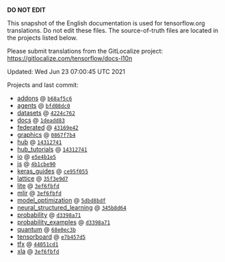 __DO NOT EDIT__

This snapshot of the English documentation is used for tensorflow.org
translations. Do not edit these files. The source-of-truth files are located in
the projects listed below.

Please submit translations from the GitLocalize project: https://gitlocalize.com/tensorflow/docs-l10n

Updated: Wed Jun 23 07:00:45 UTC 2021

Projects and last commit:

- [addons](https://github.com/tensorflow/addons/tree/master/docs) @ <a href='https://github.com/tensorflow/addons/commit/b68af5c611dd06894ad282ec263a92e1681c83db'><code>b68af5c6</code></a>
- [agents](https://github.com/tensorflow/agents/tree/master/docs) @ <a href='https://github.com/tensorflow/agents/commit/bfd08dc05d3d7fc474422e847926a35d140706e8'><code>bfd08dc0</code></a>
- [datasets](https://github.com/tensorflow/datasets/tree/master/docs) @ <a href='https://github.com/tensorflow/datasets/commit/4224c762a05d140bc41f6ca21735a2e383c00bc9'><code>4224c762</code></a>
- [docs](https://github.com/tensorflow/docs/tree/master/site/en) @ <a href='https://github.com/tensorflow/docs/commit/1deadd830943879a6b90733ce3481e105b816620'><code>1deadd83</code></a>
- [federated](https://github.com/tensorflow/federated/tree/master/docs) @ <a href='https://github.com/tensorflow/federated/commit/43169e4224b169ad58927b783c680f4ff52d743a'><code>43169e42</code></a>
- [graphics](https://github.com/tensorflow/graphics/tree/master/tensorflow_graphics/g3doc) @ <a href='https://github.com/tensorflow/graphics/commit/0867f7b41aa78ff77fb19f85ab86de13da2eab94'><code>0867f7b4</code></a>
- [hub](https://github.com/tensorflow/hub/tree/master/docs) @ <a href='https://github.com/tensorflow/hub/commit/1431274176558bb7c02aac53571f103fbb0f1399'><code>14312741</code></a>
- [hub_tutorials](https://github.com/tensorflow/hub/tree/master/examples/colab) @ <a href='https://github.com/tensorflow/hub/commit/1431274176558bb7c02aac53571f103fbb0f1399'><code>14312741</code></a>
- [io](https://github.com/tensorflow/io/tree/master/docs) @ <a href='https://github.com/tensorflow/io/commit/e5e4b1e515c139b3b4298cad3654159222518f9c'><code>e5e4b1e5</code></a>
- [js](https://github.com/tensorflow/tfjs-website/tree/master/docs) @ <a href='https://github.com/tensorflow/tfjs-website/commit/4b1cbe9076f03e713de2772442b86c1e2ce68171'><code>4b1cbe90</code></a>
- [keras_guides](https://github.com/tensorflow/docs/tree/snapshot-keras/site/en/guide/keras) @ <a href='https://github.com/tensorflow/docs/commit/ce95f055f483934b8468d7d8e627a2d3a64737b0'><code>ce95f055</code></a>
- [lattice](https://github.com/tensorflow/lattice/tree/master/docs) @ <a href='https://github.com/tensorflow/lattice/commit/35f3e9d7da7f90a700d7a903e1818e82965f245c'><code>35f3e9d7</code></a>
- [lite](https://github.com/tensorflow/tensorflow/tree/master/tensorflow/lite/g3doc) @ <a href='https://github.com/tensorflow/tensorflow/commit/3ef6fbfd02716f774024afae711383fdb0d8a30c'><code>3ef6fbfd</code></a>
- [mlir](https://github.com/tensorflow/tensorflow/tree/master/tensorflow/compiler/mlir/g3doc) @ <a href='https://github.com/tensorflow/tensorflow/commit/3ef6fbfd02716f774024afae711383fdb0d8a30c'><code>3ef6fbfd</code></a>
- [model_optimization](https://github.com/tensorflow/model-optimization/tree/master/tensorflow_model_optimization/g3doc) @ <a href='https://github.com/tensorflow/model-optimization/commit/5dbd8bdf40011e874f3be84d451a850d79851f7c'><code>5dbd8bdf</code></a>
- [neural_structured_learning](https://github.com/tensorflow/neural-structured-learning/tree/master/g3doc) @ <a href='https://github.com/tensorflow/neural-structured-learning/commit/345b8d644dd7745179263bf6dc9aeb8a921528f4'><code>345b8d64</code></a>
- [probability](https://github.com/tensorflow/probability/tree/master/tensorflow_probability/g3doc) @ <a href='https://github.com/tensorflow/probability/commit/d3398a71bdbedee384248bf6f0cc8335cca784d6'><code>d3398a71</code></a>
- [probability_examples](https://github.com/tensorflow/probability/tree/master/tensorflow_probability/examples/jupyter_notebooks) @ <a href='https://github.com/tensorflow/probability/commit/d3398a71bdbedee384248bf6f0cc8335cca784d6'><code>d3398a71</code></a>
- [quantum](https://github.com/tensorflow/quantum/tree/master/docs) @ <a href='https://github.com/tensorflow/quantum/commit/68e0ec3b2407de7c6895cd9b608ad868d1bb5484'><code>68e0ec3b</code></a>
- [tensorboard](https://github.com/tensorflow/tensorboard/tree/master/docs) @ <a href='https://github.com/tensorflow/tensorboard/commit/e7b457d5920605daec421c84e9271559a3108403'><code>e7b457d5</code></a>
- [tfx](https://github.com/tensorflow/tfx/tree/master/docs) @ <a href='https://github.com/tensorflow/tfx/commit/44051cd106be96783e183b5cd3519733f8fcc731'><code>44051cd1</code></a>
- [xla](https://github.com/tensorflow/tensorflow/tree/master/tensorflow/compiler/xla/g3doc) @ <a href='https://github.com/tensorflow/tensorflow/commit/3ef6fbfd02716f774024afae711383fdb0d8a30c'><code>3ef6fbfd</code></a>

